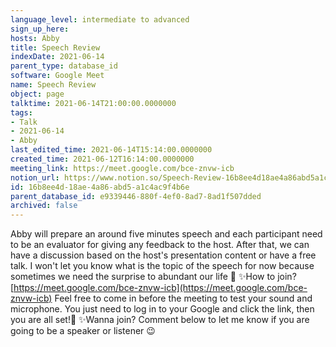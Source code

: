 ```yaml
---
language_level: intermediate to advanced
sign_up_here: 
hosts: Abby
title: Speech Review
indexDate: 2021-06-14
parent_type: database_id
software: Google Meet
name: Speech Review
object: page
talktime: 2021-06-14T21:00:00.0000000
tags:
- Talk
- 2021-06-14
- Abby
last_edited_time: 2021-06-14T15:14:00.0000000
created_time: 2021-06-12T16:14:00.0000000
meeting_link: https://meet.google.com/bce-znvw-icb
notion_url: https://www.notion.so/Speech-Review-16b8ee4d18ae4a86abd5a1c4ac9f4b6e
id: 16b8ee4d-18ae-4a86-abd5-a1c4ac9f4b6e
parent_database_id: e9339446-880f-4ef0-8ad7-8ad1f507dded
archived: false
---
```


Abby will prepare an around five minutes speech and each participant need to be an evaluator for giving any feedback to the host. After that, we can have a discussion based on the host's presentation content or have a free talk. I won't let you know what is the topic of the speech for now because sometimes we need the surprise to abundant our life 🥰
✨How to join?
 [https://meet.google.com/bce-znvw-icb](https://meet.google.com/bce-znvw-icb) 
Feel free to come in before the meeting to test your sound and microphone. You just need to log in to your Google and click the link, then you are all set!🥳 
✨Wanna join?
Comment below to let me know if you are going to be a speaker or listener 😉

